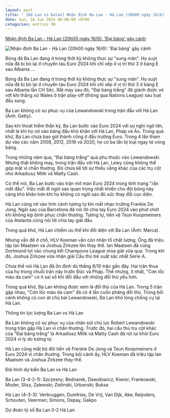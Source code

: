 ```yaml
---
layout: post
title: " [Hà Lan vs balan] Nhận định Ba Lan - Hà Lan (20h00 ngày 16/6): 'Đại bàng' gãy cánh"
date: Sun, 16 Jun 2024 08:00:00 +0700
categories: entries VN
---
```

[Nhận định Ba Lan - Hà Lan (20h00 ngày 16/6): 'Đại bàng' gãy cánh](https://dantri.com.vn/the-thao/nhan-dinh-ba-lan-ha-lan-20h00-ngay-166-dai-bang-gay-canh-20240616004328368.htm)

![Nhận định Ba Lan - Hà Lan (20h00 ngày 16/6): 'Đại bàng' gãy cánh](https://cdnphoto.dantri.com.vn/mufYAPcCrQ8z_hlxoBDEdmkvt2M=/zoom/1200_630/2024/06/16/euro24-2playersh2h-facebook8-crop-1718473316027.jpeg)

Bóng đá Ba Lan đang ở trong thời kỳ không thực sự "sung mãn". Họ suýt nữa đã bị bỏ lại ở chuyến tàu Euro 2024 khi chỉ xếp ở vị trí thứ 3 ở bảng E sau Albania ...

Bóng đá Ba Lan đang ở trong thời kỳ không thực sự "sung mãn". Họ suýt nữa đã bị bỏ lại ở chuyến tàu Euro 2024 khi chỉ xếp ở vị trí thứ 3 ở bảng E sau Albania lẫn CH Séc. Rất may sau đó, "Đại bàng trắng" đã giành được vé vớt khi thắng xứ Wales ở trận play-off (thông qua Nations League) sau loạt đấu súng.

Ba Lan không có sự phục vụ của Lewandowski trong trận đấu với Hà Lan (Ảnh: Getty).

Sau khi thoát hiểm thần kỳ, Ba Lan bước vào Euro 2024 với sự nghi ngờ lớn, nhất là khi họ rơi vào bảng đấu khó khăn với Hà Lan, Pháp và Áo. Trong quá khứ, Ba Lan chưa bao giờ thành công ở đấu trường Euro. Trong 4 lần tham dự vào các năm 2008, 2012, 2016 và 2020, họ có ba lần bị loại ngay từ vòng bảng.

Trong những năm qua, "Đại bàng trắng" quá phụ thuộc vào Lewandowski. Nhưng thật không may, trong trận đấu với Hà Lan, Lewy cũng không thể góp mặt vì chấn thương. Đó chưa kể tới sự thiếu vắng khác của các trụ cột như Arkadiusz Milik và Matty Cash.

Có thể nói, Ba Lan bước vào trận mở màn Euro 2024 trong tình trạng "rắn mất đầu". Việc mất đi ngôi sao quan trọng nhất khiến cho đội bóng này càng khó khăn hơn khi họ không có ngôi sao đủ sức thay đổi cục diện.

Hà Lan cũng rơi vào tình cảnh tương tự khi mất nhạc trưởng Frankie De Jong. Ngôi sao của Barcelona đã nói lời chia tay Euro 2024 vào phút chót khi không kịp bình phục chấn thương. Tương tự, tiền vệ Teun Koopmeiners của Atalanta cũng nói lời chia tay giải đấu.

Trong quá khứ, Hà Lan chiếm ưu thế khi đối diện với Ba Lan (Ảnh: Marca).

Nhưng vấn đề ở chỗ, HLV Koeman vẫn còn nhân tố chất lượng. Ông đã triệu tập Ian Maatsen và Joshua Zirkzee lên thay thế. Ian Maatsen đã cùng Dortmund lọt vào chung kết Champions League mùa giải vừa qua. Trong khi đó, Joshua Zirkzee vừa nhận giải Cầu thủ trẻ xuất sắc nhất Serie A.

Chưa thể nói Hà Lan đã ổn định dù thắng 8/10 trận gần đây. Hai trận thua của họ trong chuỗi trận này trước Đức và Pháp. Thế nhưng, ít nhất, "Cơn lốc màu da cam" có ít sai số khi đối đầu với những đối thủ yếu hơn.

Trong quá khứ, Ba Lan không được xem là đối thủ của Hà Lan. Trong 5 trận gặp nhau, "Cơn lốc màu da cam" đã có 4 lần cuốn phăng đối thủ. Trong bối cảnh không có con át chủ bài Lewandowski, Ba Lan khó lòng chống cự lại Hà Lan.

Thông tin lực lượng Ba Lan vs Hà Lan

Ba Lan không có sự phục vụ của chân sút chủ lực Robert Lewandowski trong trận gặp Hà Lan vì chấn thương. Trước đó, hai cầu thủ trụ cột khác của "Đại bàng trắng" là Arkadiusz Milik và Matty Cash đã rút lui khỏi Euro 2024 vì lý do tương tự.

Hà Lan cũng mất bộ đôi tiền vệ Frenkie De Jong và Teun Koopmeiners ở Euro 2024 vì chấn thương. Trong bối cảnh ấy, HLV Koeman đã triệu tập Ian Maatsen và Joshua Zirkzee thay thế.

Đội hình dự kiến Ba Lan vs Hà Lan

Ba Lan (3-4-2-1): Szczesny; Bednarek, Dawidowicz, Kiwior; Frankowski, Moder, Slisz, Zalewski; Zielinski, Urbanski; Buksa

Hà Lan (4-3-3): Verbruggen; Dumfries, De Vrij, Van Dijk, Ake; Reijnders, Schouten, Veerman; Simons, Depay, Gakpo

Dự đoán tỷ số Ba Lan 0-2 Hà Lan

